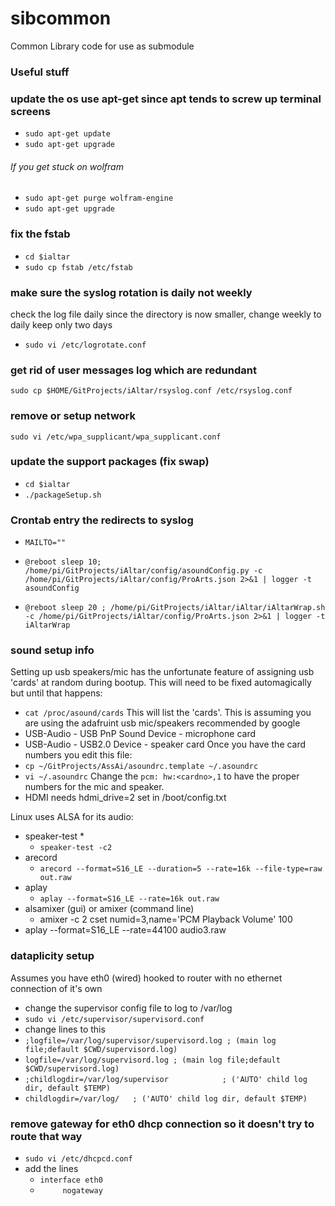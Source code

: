 # sibcommon
Common Library code for use as submodule

### Useful stuff 
### update the os use apt-get since apt tends to screw up terminal screens
* `sudo apt-get update`
* `sudo apt-get upgrade`

###### If you get stuck on wolfram
* `sudo apt-get purge wolfram-engine`
* `sudo apt-get upgrade`

### fix the fstab
* `cd $ialtar`
* `sudo cp fstab /etc/fstab`

### make sure the syslog rotation is daily not weekly
check the log file daily since the directory is now smaller, change weekly to daily
keep only two days
* `sudo vi /etc/logrotate.conf`

### get rid of user messages log which are redundant
`sudo cp $HOME/GitProjects/iAltar/rsyslog.conf /etc/rsyslog.conf`
### remove or setup network
`sudo vi /etc/wpa_supplicant/wpa_supplicant.conf`
### update the support packages (fix swap)
* `cd $ialtar`
* `./packageSetup.sh`

### Crontab entry the redirects to syslog
* `MAILTO=""`
* `@reboot sleep 10; /home/pi/GitProjects/iAltar/config/asoundConfig.py -c /home/pi/GitProjects/iAltar/config/ProArts.json 2>&1 | logger -t asoundConfig`

* `@reboot sleep 20 ; /home/pi/GitProjects/iAltar/iAltar/iAltarWrap.sh -c /home/pi/GitProjects/iAltar/config/ProArts.json 2>&1 | logger -t iAltarWrap`




### sound setup info
Setting up usb speakers/mic has the unfortunate feature of assigning usb 'cards' at random during bootup. This will need to be fixed automagically but until that happens:
* `cat /proc/asound/cards`
This will list the 'cards'. This is assuming you are using the adafruint usb mic/speakers recommended by google
* USB-Audio - USB PnP Sound Device - microphone card
* USB-Audio - USB2.0 Device - speaker card
Once you have the card numbers you edit this file:
* `cp ~/GitProjects/AssAi/asoundrc.template ~/.asoundrc`
* `vi ~/.asoundrc`
Change the `pcm: hw:<cardno>,1` to have the proper numbers for the mic and speaker.
* HDMI needs hdmi_drive=2 set in /boot/config.txt


Linux uses ALSA for its audio:
* speaker-test *
  * `speaker-test -c2`
* arecord
  * `arecord --format=S16_LE --duration=5 --rate=16k --file-type=raw out.raw`
* aplay
  * `aplay --format=S16_LE --rate=16k out.raw`
* alsamixer (gui) or amixer (command line)
  * amixer -c 2 cset numid=3,name='PCM Playback Volume' 100
* aplay --format=S16_LE --rate=44100  audio3.raw


### dataplicity setup
Assumes you have eth0 (wired) hooked to router with no ethernet connection of it's own
* change the supervisor config file to log to /var/log
* `sudo vi /etc/supervisor/supervisord.conf`
* change lines to this
 * `;logfile=/var/log/supervisor/supervisord.log ; (main log file;default $CWD/supervisord.log)`
 * `logfile=/var/log/supervisord.log ; (main log file;default $CWD/supervisord.log)`
 * `;childlogdir=/var/log/supervisor            ; ('AUTO' child log dir, default $TEMP)`
 * `childlogdir=/var/log/   ; ('AUTO' child log dir, default $TEMP)`
### remove gateway for eth0 dhcp connection so it doesn't try to route that way
* `sudo vi /etc/dhcpcd.conf`
* add the lines
  * `interface eth0`
  * `     nogateway`

